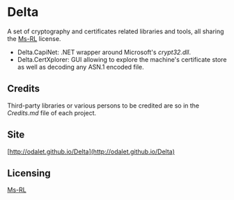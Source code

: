 Delta
=====

A set of cryptography and certificates related libraries and tools, all sharing the [Ms-RL][msrl] license.
  
* Delta.CapiNet: .NET wrapper around Microsoft's _crypt32.dll_.
* Delta.CertXplorer: GUI allowing to explore the machine's certificate store as well as decoding any ASN.1 encoded file.

Credits
-------
Third-party libraries or various persons to be credited are so in the _Credits.md_ file of each project.

Site
----
[http://odalet.github.io/Delta](http://odalet.github.io/Delta)

Licensing
---------
[Ms-RL][msrl]

  [msrl]: License.md "MS-RL License"
